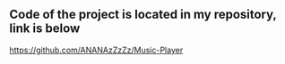 ## Code of the project is located in my repository, link is below

https://github.com/ANANAzZzZz/Music-Player